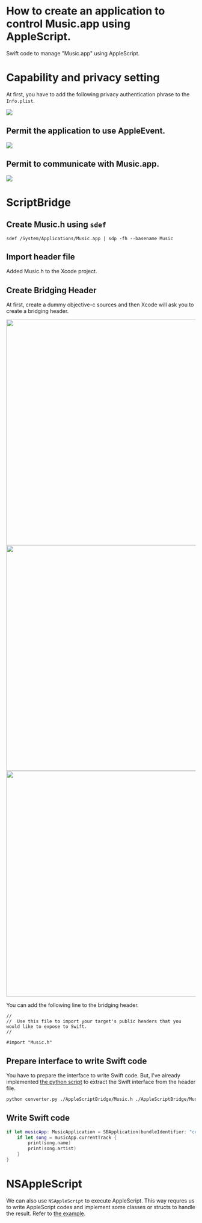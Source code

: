 
# How to create an application to control Music.app using AppleScript.

Swift code to manage "Music.app" using AppleScript.

# Capability and privacy setting

At first, you have to add the following privacy authentication phrase to the `Info.plist`.

<img src="https://github.com/user-attachments/assets/0fc516b3-2b51-46b2-ae11-c7d0f63e85c7">

## Permit the application to use AppleEvent.

<img src="https://github.com/user-attachments/assets/915f8ab9-8b79-4747-a5b2-bd459c596aa0">

## Permit to communicate with Music.app.

<img src="https://github.com/user-attachments/assets/f067a910-3460-4388-8045-424acdfa2cd4">

# ScriptBridge

## Create Music.h using `sdef`

```
sdef /System/Applications/Music.app | sdp -fh --basename Music
```

## Import header file

Added Music.h to the Xcode project.

## Create Bridging Header

At first, create a dummy objective-c sources and then Xcode will ask you to create a bridging header.

<img src="https://github.com/user-attachments/assets/e02c4c85-4b30-4f4d-bfde-c8293e96d14f" width=600>

<img src="https://github.com/user-attachments/assets/acea7e87-3727-402d-b49f-aa7a4c417b09" width=600>

<img src="https://github.com/user-attachments/assets/3e6a889d-1c54-42e1-9f92-d8a170ff040e" width=600>

You can add the following line to the bridging header.

```objc
//
//  Use this file to import your target's public headers that you would like to expose to Swift.
//

#import "Music.h"
```

## Prepare interface to write Swift code

You have to prepare the interface to write Swift code.
But, I've already implemented [the python script](https://github.com/sonsongithub/AppleScriptBridge/blob/main/converter.py) to extract the Swift interface from the header file.

```bash
python converter.py ./AppleScriptBridge/Music.h ./AppleScriptBridge/Music.swift
```

## Write Swift code

```swift
if let musicApp: MusicApplication = SBApplication(bundleIdentifier: "com.apple.Music") {
    if let song = musicApp.currentTrack {
        print(song.name)
        print(song.artist)
    }
}
```

# NSAppleScript

We can also use `NSAppleScript` to execute AppleScript.
This way requres us to write AppleScript codes and implement some classes or structs to handle the result. Refer to [the example](https://github.com/sonsongithub/AppleScriptBridge/blob/main/AppleScriptBridge/AppleScriptManager.swift).
